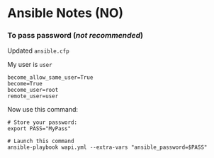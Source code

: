 # Ansible Notes (NO)



### To pass password (*not recommended*)

Updated `ansible.cfp` 

My user is `user`

```shell
become_allow_same_user=True
become=True
become_user=root
remote_user=user
```



Now use this command:

```shell
# Store your password:
export PASS="MyPass"

# Launch this command
ansible-playbook wapi.yml --extra-vars "ansible_password=$PASS"
```


